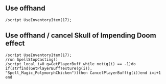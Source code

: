 ## Use offhand
```
/script UseInventoryItem(17);
```


## Use offhand / cancel Skull of Impending Doom effect
```
/script UseInventoryItem(17);
/run SpellStopCasting()
/script local i=0 g=GetPlayerBuff while not(g(i) == -1)do if(strfind(GetPlayerBuffTexture(g(i)), "Spell_Magic_PolymorphChicken"))then CancelPlayerBuff(g(i))end i=i+1 end
```